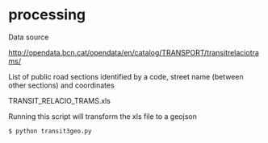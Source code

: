 # processing

Data source

http://opendata.bcn.cat/opendata/en/catalog/TRANSPORT/transitrelaciotrams/

List of public road sections identified by a code, street name (between other sections) and coordinates

TRANSIT_RELACIO_TRAMS.xls

Running this script will transform the xls file to a geojson

```
$ python transit3geo.py
```
